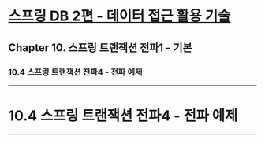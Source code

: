 # <a href = "../README.md" target="_blank">스프링 DB 2편 - 데이터 접근 활용 기술</a>
## Chapter 10. 스프링 트랜잭션 전파1 - 기본
### 10.4 스프링 트랜잭션 전파4 - 전파 예제

---

# 10.4 스프링 트랜잭션 전파4 - 전파 예제

---
